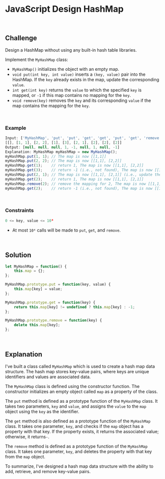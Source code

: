 # JavaScript Design HashMap
<br/>

## Challenge
Design a HashMap without using any built-in hash table libraries.

Implement the `MyHashMap` class:

- `MyHashMap()` initializes the object with an empty map.
- `void put(int key, int value)` inserts a `(key, value)` pair into the HashMap. If the `key` already exists in the map, update the corresponding `value`.
- `int get(int key)` returns the `value` to which the specified `key` is mapped, or `-1` if this map contains no mapping for the `key`.
- `void remove(key)` removes the `key` and its corresponding `value` if the map contains the mapping for the `key`.

<br/>

### Example

```JavaScript
Input: ['MyHashMap', 'put', 'put', 'get', 'get', 'put', 'get', 'remove', 'get']
[[], [1, 1], [2, 2], [1], [3], [2, 1], [2], [2], [2]]
Output: [null, null, null, 1, -1, null, 1, null, -1]
Explanation: MyHashMap myHashMap = new MyHashMap();
myHashMap.put(1, 1); // The map is now [[1,1]]
myHashMap.put(2, 2); // The map is now [[1,1], [2,2]]
myHashMap.get(1);    // return 1, The map is now [[1,1], [2,2]]
myHashMap.get(3);    // return -1 (i.e., not found), The map is now [[1,1], [2,2]]
myHashMap.put(2, 1); // The map is now [[1,1], [2,1]] (i.e., update the existing value)
myHashMap.get(2);    // return 1, The map is now [[1,1], [2,1]]
myHashMap.remove(2); // remove the mapping for 2, The map is now [[1,1]]
myHashMap.get(2);    // return -1 (i.e., not found), The map is now [[1,1]]
```

<br/>

### Constraints

```JavaScript
0 <= key, value <= 10⁶
```

- At most `10⁴` calls will be made to `put`, `get`, and `remove`.

<br/>

## Solution

```JavaScript
let MyHashMap = function() {
    this.map = {};
};

MyHashMap.prototype.put = function(key, value) {
    this.map[key] = value;
};

MyHashMap.prototype.get = function(key) {
    return this.map[key] != undefined ? this.map[key] : -1;
};

MyHashMap.prototype.remove = function(key) {
    delete this.map[key];
};
```

<br/>

## Explanation

I've built a class called `MyHashMap` which is used to create a hash map data structure. The hash map stores key-value pairs, where keys are unique identifiers and values are associated data.
<br/>

The `MyHashMap` class is defined using the constructor function. The constructor initializes an empty object called `map` as a property of the class.
<br/>

The `put` method is defined as a prototype function of the `MyHashMap` class. It takes two parameters, `key` and `value`, and assigns the `value` to the `map` object using the `key` as the identifier.
<br/>

The `get` method is also defined as a prototype function of the `MyHashMap` class. It takes one parameter, `key`, and checks if the `map` object has a property with that key. If the property exists, it returns the associated value; otherwise, it returns`-`.
<br/>

The `remove` method is defined as a prototype function of the `MyHashMap` class. It takes one parameter, `key`, and deletes the property with that key from the `map` object.
<br/>

To summarize, I've designed a hash map data structure with the ability to add, retrieve, and remove key-value pairs.
<br/>
<br/>